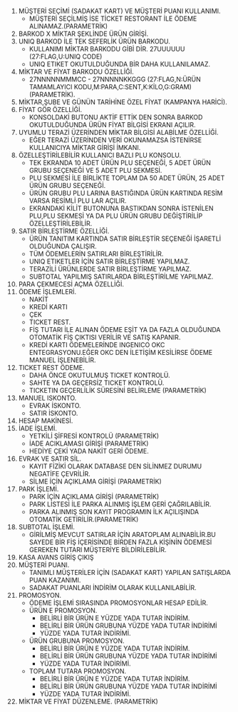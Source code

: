 1. MÜŞTERİ SEÇİMİ (SADAKAT KART) VE MÜŞTERİ PUANI KULLANIMI.
    - MÜŞTERİ SEÇİLMİŞ İSE TİCKET RESTORANT İLE ÖDEME ALINAMAZ.(PARAMETRİK)
2. BARKOD X MİKTAR ŞEKLİNDE ÜRÜN GİRİŞİ.
3. UNIQ BARKOD İLE TEK SEFERLİK ÜRÜN BARKODU.
    - KULLANIMI MİKTAR BARKODU GİBİ DİR. 27UUUUUU (27:FLAG,U:UNIQ CODE)
    - UNIQ ETIKET OKUTULDUĞUNDA BİR DAHA KULLANILAMAZ.
4. MİKTAR VE FİYAT BARKODU ÖZELLİĞİ.
    - 27NNNNNMMMCC - 27NNNNNKKGGG (27:FLAG,N:ÜRÜN TAMAMLAYICI KODU,M:PARA,C:SENT,K:KİLO,G:GRAM) (PARAMETRİK).
5. MİKTAR,ŞUBE VE GÜNÜN TARİHİNE ÖZEL FİYAT (KAMPANYA HARİCİ).
6. FİYAT GÖR ÖZELLİĞİ.
    - KONSOLDAKİ BUTONU AKTİF ETTİK DEN SONRA BARKOD OKUTULDUĞUNDA ÜRÜN FİYAT BİLGİSİ EKRANI AÇILIR.
7. UYUMLU TERAZİ ÜZERİNDEN MİKTAR BİLGİSİ ALABİLME ÖZELLİĞİ.
    - EĞER TERAZİ ÜZERİNDEN VERİ OKUNAMAZSA İSTENİRSE KULLANICIYA MİKTAR GİRİŞİ İMKANI.
8. ÖZELLEŞTİRİLEBİLİR KULLANICI BAZLI PLU KONSOLU.
    - TEK EKRANDA 10 ADET ÜRÜN PLU SEÇENEĞİ, 5 ADET ÜRÜN GRUBU SEÇENEĞİ VE 5 ADET PLU SEKMESİ. 
    - PLU SEKMESİ İLE BİRLİKTE TOPLAM DA 50 ADET ÜRÜN, 25 ADET ÜRÜN GRUBU SEÇENEĞİ.
    - ÜRÜN GRUBU PLU LARINA BASTIĞINDA ÜRÜN KARTINDA RESİM VARSA RESİMLİ PLU LAR AÇILIR.
    - EKRANDAKİ KİLİT BUTONUNA BASTIKDAN SONRA İSTENİLEN PLU,PLU SEKMESİ YA DA PLU ÜRÜN GRUBU DEĞİŞTİRİLİP ÖZELLEŞTİRİLEBİLİR.
9. SATIR BİRLEŞTİRME ÖZELLİĞİ.
    - ÜRÜN TANITIM KARTINDA SATIR BİRLEŞTİR SEÇENEĞİ İŞARETLİ OLDUĞUNDA ÇALIŞIR.
    - TÜM ÖDEMELERİN SATIRLARI BİRLEŞTİRİLİR. 
    - UNIQ ETIKETLER İÇİN SATIR BİRLEŞTİRME YAPILMAZ.
    - TERAZİLİ ÜRÜNLERDE SATIR BİRLEŞTİRME YAPILMAZ.
    - SUBTOTAL YAPILMIŞ SATIRLARDA BİRLEŞTİRİLME YAPILMAZ.
10. PARA ÇEKMECESİ AÇMA ÖZELLİĞİ.
11. ÖDEME İŞLEMLERİ.
    - NAKİT
    - KREDİ KARTI
    - ÇEK
    - TICKET REST.
    - FİŞ TUTARI İLE ALINAN ÖDEME EŞİT YA DA FAZLA OLDUĞUNDA OTOMATİK FİŞ ÇIKTISI VERİLİR VE SATIŞ KAPANIR.
    - KREDİ KARTI ÖDEMELERİNDE INGENICO OKC ENTEGRASYONU.EĞER OKC DEN İLETİŞİM KESİLİRSE ÖDEME MANUEL İŞLENEBİLİR.
12. TICKET REST ÖDEME.
    - DAHA ÖNCE OKUTULMUŞ TICKET KONTROLÜ.
    - SAHTE YA DA GEÇERSİZ TICKET KONTROLÜ.
    - TICKETIN GEÇERLİLİK SÜRESİNİ BELİRLEME (PARAMETRİK)
13. MANUEL ISKONTO.
    - EVRAK İSKONTO.
    - SATIR İSKONTO.
14. HESAP MAKİNESİ.
15. İADE İŞLEMİ.
    - YETKİLİ ŞİFRESİ KONTROLÜ (PARAMETRİK)
    - İADE ACIKLAMASI GİRİŞİ (PARAMETRİK)
    - HEDİYE ÇEKİ YADA NAKİT GERİ ÖDEME. 
16. EVRAK VE SATIR SİL.
    - KAYIT FİZİKİ OLARAK DATABASE DEN SİLİNMEZ DURUMU NEGATİFE ÇEVRİLİR.
    - SİLME İÇİN AÇIKLAMA GİRİŞİ (PARAMETRİK)
17. PARK İŞLEMİ.
    - PARK İÇİN AÇIKLAMA GİRİŞİ (PARAMETRİK)
    - PARK LİSTESİ İLE PARKA ALINMIŞ İŞLEM GERİ ÇAĞRILABİLİR.
    - PARKA ALINMIŞ SON KAYIT PROGRAMIN İLK AÇILIŞINDA OTOMATİK GETİRİLİR.(PARAMETRİK)
18. SUBTOTAL İŞLEMİ.
    - GİRİLMİŞ MEVCUT SATIRLAR İÇİN ARATOPLAM ALINABİLİR.BU SAYEDE BİR FİŞ İÇERİSİNDE BİRDEN FAZLA KİŞİNİN ÖDEMESİ GEREKEN
    TUTARI MÜŞTERİYE BİLDİRİLEBİLİR.
19. KASA AVANS GİRİŞ ÇIKIŞ
20. MÜŞTERİ PUANI.
    - TANIMLI MÜŞTERİLER İÇİN (SADAKAT KART) YAPILAN SATIŞLARDA PUAN KAZANIMI.
    - SADAKAT PUANLARI İNDİRİM OLARAK KULLANILABİLİR.
21. PROMOSYON.
    - ÖDEME İŞLEMİ SIRASINDA PROMOSYONLAR HESAP EDİLİR.
    - ÜRÜN E PROMOSYON.
        - BELİRLİ BİR ÜRÜN E YÜZDE YADA TUTAR İNDİRİM.
        - BELİRLİ BİR ÜRÜN GRUBUNA YÜZDE YADA TUTAR İNDİRİMİ
        - YÜZDE YADA TUTAR İNDİRİMİ.
    - ÜRÜN GRUBUNA PROMOSYON.
        - BELİRLİ BİR ÜRÜN E YÜZDE YADA TUTAR İNDİRİM.
        - BELİRLİ BİR ÜRÜN GRUBUNA YÜZDE YADA TUTAR İNDİRİMİ
        - YÜZDE YADA TUTAR İNDİRİMİ.
    - TOPLAM TUTARA PROMOSYON.
        - BELİRLİ BİR ÜRÜN E YÜZDE YADA TUTAR İNDİRİM.
        - BELİRLİ BİR ÜRÜN GRUBUNA YÜZDE YADA TUTAR İNDİRİMİ
        - YÜZDE YADA TUTAR İNDİRİMİ.
22. MİKTAR VE FİYAT DÜZENLEME. (PARAMETRİK)